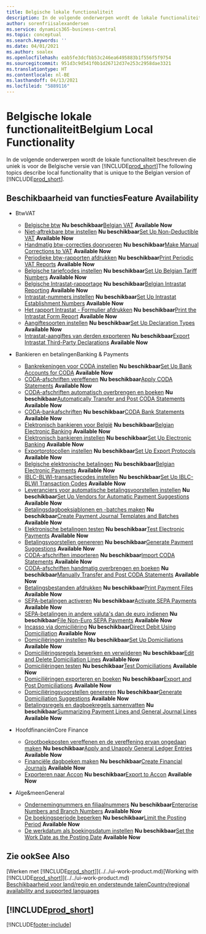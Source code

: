 ```yaml
---
title: Belgische lokale functionaliteit
description: In de volgende onderwerpen wordt de lokale functionaliteit in de Belgische versie van Business Central beschreven.
author: sorenfriisalexandersen
ms.service: dynamics365-business-central
ms.topic: conceptual
ms.search.keywords: ''
ms.date: 04/01/2021
ms.author: soalex
ms.openlocfilehash: eab5fe3dcfbb53c246ea6495883b1f556f5f9754
ms.sourcegitcommit: 951d3c9d541f0b1d26712d37e253c2958dae3321
ms.translationtype: HT
ms.contentlocale: nl-BE
ms.lasthandoff: 04/13/2021
ms.locfileid: "5889116"
---
```

# <a name="belgium-local-functionality"></a><span data-ttu-id="9d06a-103">Belgische lokale functionaliteit</span><span class="sxs-lookup"><span data-stu-id="9d06a-103">Belgium Local Functionality</span></span>

<span data-ttu-id="9d06a-104">In de volgende onderwerpen wordt de lokale functionaliteit beschreven die uniek is voor de Belgische versie van [!INCLUDE[prod_short](../../includes/prod_short.md)]</span><span class="sxs-lookup"><span data-stu-id="9d06a-104">The following topics describe local functionality that is unique to the Belgian version of [!INCLUDE[prod_short](../../includes/prod_short.md)].</span></span>  

## <a name="feature-availability"></a><span data-ttu-id="9d06a-105">Beschikbaarheid van functies</span><span class="sxs-lookup"><span data-stu-id="9d06a-105">Feature Availability</span></span>

* <span data-ttu-id="9d06a-106">Btw</span><span class="sxs-lookup"><span data-stu-id="9d06a-106">VAT</span></span>
    * <span data-ttu-id="9d06a-107">[Belgische btw](belgian-vat.md) **Nu beschikbaar**</span><span class="sxs-lookup"><span data-stu-id="9d06a-107">[Belgian VAT](belgian-vat.md) **Available Now**</span></span>
    * <span data-ttu-id="9d06a-108">[Niet-aftrekbare btw instellen](how-to-set-up-non-deductible-vat.md) **Nu beschikbaar**</span><span class="sxs-lookup"><span data-stu-id="9d06a-108">[Set Up Non-Deductible VAT](how-to-set-up-non-deductible-vat.md) **Available Now**</span></span>
    * <span data-ttu-id="9d06a-109">[Handmatig btw-correcties doorvoeren](how-to-make-manual-corrections-to-vat.md) **Nu beschikbaar**</span><span class="sxs-lookup"><span data-stu-id="9d06a-109">[Make Manual Corrections to VAT](how-to-make-manual-corrections-to-vat.md) **Available Now**</span></span>
    * <span data-ttu-id="9d06a-110">[Periodieke btw-rapporten afdrukken](how-to-print-periodic-vat-reports.md) **Nu beschikbaar**</span><span class="sxs-lookup"><span data-stu-id="9d06a-110">[Print Periodic VAT Reports](how-to-print-periodic-vat-reports.md) **Available Now**</span></span>
    * <span data-ttu-id="9d06a-111">[Belgische tariefcodes instellen](how-to-set-up-belgian-tariff-numbers.md) **Nu beschikbaar**</span><span class="sxs-lookup"><span data-stu-id="9d06a-111">[Set Up Belgian Tariff Numbers](how-to-set-up-belgian-tariff-numbers.md) **Available Now**</span></span>
    * <span data-ttu-id="9d06a-112">[Belgische Intrastat-rapportage](belgian-intrastat-reporting.md) **Nu beschikbaar**</span><span class="sxs-lookup"><span data-stu-id="9d06a-112">[Belgian Intrastat Reporting](belgian-intrastat-reporting.md) **Available Now**</span></span>
    * <span data-ttu-id="9d06a-113">[Intrastat-nummers instellen](how-to-set-up-intrastat-establishment-numbers.md) **Nu beschikbaar**</span><span class="sxs-lookup"><span data-stu-id="9d06a-113">[Set Up Intrastat Establishment Numbers](how-to-set-up-intrastat-establishment-numbers.md) **Available Now**</span></span>    
    * <span data-ttu-id="9d06a-114">[Het rapport Intrastat - Formulier afdrukken](how-to-print-the-intrastat-form-report.md) **Nu beschikbaar**</span><span class="sxs-lookup"><span data-stu-id="9d06a-114">[Print the Intrastat Form Report](how-to-print-the-intrastat-form-report.md) **Available Now**</span></span>
    * <span data-ttu-id="9d06a-115">[Aangiftesoorten instellen](how-to-set-up-declaration-types.md) **Nu beschikbaar**</span><span class="sxs-lookup"><span data-stu-id="9d06a-115">[Set Up Declaration Types](how-to-set-up-declaration-types.md) **Available Now**</span></span>
    * <span data-ttu-id="9d06a-116">[Intrastat-aangiftes van derden exporteren](how-to-export-intrastat-third-party-declararations.md) **Nu beschikbaar**</span><span class="sxs-lookup"><span data-stu-id="9d06a-116">[Export Intrastat Third-Party Declarations](how-to-export-intrastat-third-party-declararations.md) **Available Now**</span></span>

* <span data-ttu-id="9d06a-117">Bankieren en betalingen</span><span class="sxs-lookup"><span data-stu-id="9d06a-117">Banking & Payments</span></span>
    * <span data-ttu-id="9d06a-118">[Bankrekeningen voor CODA instellen](how-to-set-up-bank-accounts-for-coda.md) **Nu beschikbaar**</span><span class="sxs-lookup"><span data-stu-id="9d06a-118">[Set Up Bank Accounts for CODA](how-to-set-up-bank-accounts-for-coda.md) **Available Now**</span></span>
    * <span data-ttu-id="9d06a-119">[CODA-afschriften vereffenen](how-to-apply-coda-statements.md) **Nu beschikbaar**</span><span class="sxs-lookup"><span data-stu-id="9d06a-119">[Apply CODA Statements](how-to-apply-coda-statements.md) **Available Now**</span></span>
    * <span data-ttu-id="9d06a-120">[CODA-afschriften automatisch overbrengen en boeken](how-to-automatically-transfer-and-post-coda-statements.md) **Nu beschikbaar**</span><span class="sxs-lookup"><span data-stu-id="9d06a-120">[Automatically Transfer and Post CODA Statements](how-to-automatically-transfer-and-post-coda-statements.md) **Available Now**</span></span>
    * <span data-ttu-id="9d06a-121">[CODA-bankafschriften](coda-bank-statements.md) **Nu beschikbaar**</span><span class="sxs-lookup"><span data-stu-id="9d06a-121">[CODA Bank Statements](coda-bank-statements.md) **Available Now**</span></span>
    * <span data-ttu-id="9d06a-122">[Elektronisch bankieren voor België](belgian-electronic-banking.md) **Nu beschikbaar**</span><span class="sxs-lookup"><span data-stu-id="9d06a-122">[Belgian Electronic Banking](belgian-electronic-banking.md) **Available Now**</span></span>
    * <span data-ttu-id="9d06a-123">[Elektronisch bankieren instellen](how-to-set-up-electronic-banking.md) **Nu beschikbaar**</span><span class="sxs-lookup"><span data-stu-id="9d06a-123">[Set Up Electronic Banking](how-to-set-up-electronic-banking.md) **Available Now**</span></span>
    * <span data-ttu-id="9d06a-124">[Exportprotocollen instellen](how-to-set-up-export-protocols.md) **Nu beschikbaar**</span><span class="sxs-lookup"><span data-stu-id="9d06a-124">[Set Up Export Protocols](how-to-set-up-export-protocols.md) **Available Now**</span></span>
    * <span data-ttu-id="9d06a-125">[Belgische elektronische betalingen](belgian-electronic-payments.md) **Nu beschikbaar**</span><span class="sxs-lookup"><span data-stu-id="9d06a-125">[Belgian Electronic Payments](belgian-electronic-payments.md) **Available Now**</span></span>
    * <span data-ttu-id="9d06a-126">[IBLC-BLWI-transactiecodes instellen](how-to-set-up-iblc-blwi-transaction-codes.md) **Nu beschikbaar**</span><span class="sxs-lookup"><span data-stu-id="9d06a-126">[Set Up IBLC-BLWI Transaction Codes](how-to-set-up-iblc-blwi-transaction-codes.md) **Available Now**</span></span>
    * <span data-ttu-id="9d06a-127">[Leveranciers voor automatische betalingsvoorstellen instellen](how-to-set-up-vendors-for-automatic-payment-suggestions.md) **Nu beschikbaar**</span><span class="sxs-lookup"><span data-stu-id="9d06a-127">[Set Up Vendors for Automatic Payment Suggestions](how-to-set-up-vendors-for-automatic-payment-suggestions.md) **Available Now**</span></span>
    * <span data-ttu-id="9d06a-128">[Betalingsdagboeksjablonen en -batches maken](how-to-create-payment-journal-templates-and-batches.md) **Nu beschikbaar**</span><span class="sxs-lookup"><span data-stu-id="9d06a-128">[Create Payment Journal Templates and Batches](how-to-create-payment-journal-templates-and-batches.md) **Available Now**</span></span>
    * <span data-ttu-id="9d06a-129">[Elektronische betalingen testen](how-to-test-electronic-payments.md) **Nu beschikbaar**</span><span class="sxs-lookup"><span data-stu-id="9d06a-129">[Test Electronic Payments](how-to-test-electronic-payments.md) **Available Now**</span></span>
    * <span data-ttu-id="9d06a-130">[Betalingsvoorstellen genereren](how-to-generate-payment-suggestions.md) **Nu beschikbaar**</span><span class="sxs-lookup"><span data-stu-id="9d06a-130">[Generate Payment Suggestions](how-to-generate-payment-suggestions.md) **Available Now**</span></span>
    * <span data-ttu-id="9d06a-131">[CODA-afschriften importeren](how-to-import-coda-statements.md) **Nu beschikbaar**</span><span class="sxs-lookup"><span data-stu-id="9d06a-131">[Import CODA Statements](how-to-import-coda-statements.md) **Available Now**</span></span>
    * <span data-ttu-id="9d06a-132">[CODA-afschriften handmatig overbrengen en boeken](how-to-manually-transfer-and-post-coda-statements.md) **Nu beschikbaar**</span><span class="sxs-lookup"><span data-stu-id="9d06a-132">[Manually Transfer and Post CODA Statements](how-to-manually-transfer-and-post-coda-statements.md) **Available Now**</span></span>
    * <span data-ttu-id="9d06a-133">[Betalingsbestanden afdrukken](how-to-print-payment-files.md) **Nu beschikbaar**</span><span class="sxs-lookup"><span data-stu-id="9d06a-133">[Print Payment Files](how-to-print-payment-files.md) **Available Now**</span></span>
    * <span data-ttu-id="9d06a-134">[SEPA-betalingen activeren](how-to-activate-sepa-payments.md) **Nu beschikbaar**</span><span class="sxs-lookup"><span data-stu-id="9d06a-134">[Activate SEPA Payments](how-to-activate-sepa-payments.md) **Available Now**</span></span>
    * <span data-ttu-id="9d06a-135">[SEPA-betalingen in andere valuta's dan de euro indienen](how-to-file-non-euro-sepa-payments.md) **Nu beschikbaar**</span><span class="sxs-lookup"><span data-stu-id="9d06a-135">[File Non-Euro SEPA Payments](how-to-file-non-euro-sepa-payments.md) **Available Now**</span></span>
    * <span data-ttu-id="9d06a-136">[Incasso via domiciliëring](direct-debit-using-domiciliation.md) **Nu beschikbaar**</span><span class="sxs-lookup"><span data-stu-id="9d06a-136">[Direct Debit Using Domiciliation](direct-debit-using-domiciliation.md) **Available Now**</span></span>
    * <span data-ttu-id="9d06a-137">[Domiciliëringen instellen](how-to-set-up-domiciliations.md) **Nu beschikbaar**</span><span class="sxs-lookup"><span data-stu-id="9d06a-137">[Set Up Domiciliations](how-to-set-up-domiciliations.md) **Available Now**</span></span>
    * <span data-ttu-id="9d06a-138">[Domiciliëringsregels bewerken en verwijderen](how-to-edit-and-delete-domiciliation-lines.md) **Nu beschikbaar**</span><span class="sxs-lookup"><span data-stu-id="9d06a-138">[Edit and Delete Domiciliation Lines](how-to-edit-and-delete-domiciliation-lines.md) **Available Now**</span></span>
    * <span data-ttu-id="9d06a-139">[Domiciliëringen testen](how-to-test-domiciliations.md) **Nu beschikbaar**</span><span class="sxs-lookup"><span data-stu-id="9d06a-139">[Test Domiciliations](how-to-test-domiciliations.md) **Available Now**</span></span>
    * <span data-ttu-id="9d06a-140">[Domiciliëringen exporteren en boeken](how-to-export-and-post-domiciliations.md) **Nu beschikbaar**</span><span class="sxs-lookup"><span data-stu-id="9d06a-140">[Export and Post Domiciliations](how-to-export-and-post-domiciliations.md) **Available Now**</span></span>
    * <span data-ttu-id="9d06a-141">[Domiciliëringsvoorstellen genereren](how-to-generate-domiciliation-suggestions.md) **Nu beschikbaar**</span><span class="sxs-lookup"><span data-stu-id="9d06a-141">[Generate Domiciliation Suggestions](how-to-generate-domiciliation-suggestions.md) **Available Now**</span></span>
    * <span data-ttu-id="9d06a-142">[Betalingsregels en dagboekregels samenvatten](summarizing-payment-lines-and-general-journal-lines.md) **Nu beschikbaar**</span><span class="sxs-lookup"><span data-stu-id="9d06a-142">[Summarizing Payment Lines and General Journal Lines](summarizing-payment-lines-and-general-journal-lines.md) **Available Now**</span></span>
    
* <span data-ttu-id="9d06a-143">Hoofdfinanciën</span><span class="sxs-lookup"><span data-stu-id="9d06a-143">Core Finance</span></span>
    * <span data-ttu-id="9d06a-144">[Grootboekposten vereffenen en de vereffening ervan ongedaan maken](how-to-apply-and-unapply-general-ledger-entries.md) **Nu beschikbaar**</span><span class="sxs-lookup"><span data-stu-id="9d06a-144">[Apply and Unapply General Ledger Entries](how-to-apply-and-unapply-general-ledger-entries.md) **Available Now**</span></span>
    * <span data-ttu-id="9d06a-145">[Financiële dagboeken maken](how-to-create-financial-journals.md) **Nu beschikbaar**</span><span class="sxs-lookup"><span data-stu-id="9d06a-145">[Create Financial Journals](how-to-create-financial-journals.md) **Available Now**</span></span>
    * <span data-ttu-id="9d06a-146">[Exporteren naar Accon](how-to-export-to-accon.md) **Nu beschikbaar**</span><span class="sxs-lookup"><span data-stu-id="9d06a-146">[Export to Accon](how-to-export-to-accon.md) **Available Now**</span></span>

* <span data-ttu-id="9d06a-147">Alge&meen</span><span class="sxs-lookup"><span data-stu-id="9d06a-147">General</span></span>
    * <span data-ttu-id="9d06a-148">[Ondernemingnummers en filiaalnummers](enterprise-numbers-and-branch-numbers.md) **Nu beschikbaar**</span><span class="sxs-lookup"><span data-stu-id="9d06a-148">[Enterprise Numbers and Branch Numbers](enterprise-numbers-and-branch-numbers.md) **Available Now**</span></span>
    * <span data-ttu-id="9d06a-149">[De boekingsperiode beperken](how-to-limit-the-posting-period.md) **Nu beschikbaar**</span><span class="sxs-lookup"><span data-stu-id="9d06a-149">[Limit the Posting Period](how-to-limit-the-posting-period.md) **Available Now**</span></span>
    * <span data-ttu-id="9d06a-150">[De werkdatum als boekingsdatum instellen](how-to-set-the-work-date-as-the-posting-date.md) **Nu beschikbaar**</span><span class="sxs-lookup"><span data-stu-id="9d06a-150">[Set the Work Date as the Posting Date](how-to-set-the-work-date-as-the-posting-date.md) **Available Now**</span></span>

## <a name="see-also"></a><span data-ttu-id="9d06a-151">Zie ook</span><span class="sxs-lookup"><span data-stu-id="9d06a-151">See Also</span></span>

<span data-ttu-id="9d06a-152">[Werken met [!INCLUDE[prod_short](../../includes/prod_short.md)]](../../ui-work-product.md)</span><span class="sxs-lookup"><span data-stu-id="9d06a-152">[Working with [!INCLUDE[prod_short](../../includes/prod_short.md)]](../../ui-work-product.md)</span></span>  
[<span data-ttu-id="9d06a-153">Beschikbaarheid voor land/regio en ondersteunde talen</span><span class="sxs-lookup"><span data-stu-id="9d06a-153">Country/regional availability and supported languages</span></span>](/dynamics365/business-central/dev-itpro/compliance/apptest-countries-and-translations)  

## [!INCLUDE[prod_short](../../includes/free_trial_md.md)]  


[!INCLUDE[footer-include](../../includes/footer-banner.md)]